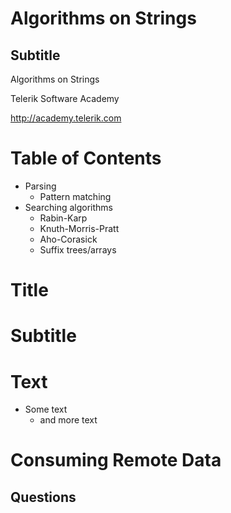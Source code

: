 <!-- section start -->

<!-- attr: {id: 'title', class: 'slide-title', hasScriptWrapper: true} -->
# Algorithms on Strings
## Subtitle
<div class="signature">
	<p class="signature-course">Algorithms on Strings</p>
	<p class="signature-initiative">Telerik Software Academy</p>
	<a href="http://academy.telerik.com" class="signature-link">http://academy.telerik.com</a>
</div>

<!-- section start -->

<!-- attr: {id: 'table-of-contents'} -->
# Table of Contents
* Parsing
	* Pattern matching
* Searching algorithms
	* Rabin-Karp
	* Knuth-Morris-Pratt
	* Aho-Corasick
	* Suffix trees/arrays

<!-- section start -->

<!-- attr: {class: 'slide-section'} -->
# Title
# Subtitle

# Text
* Some text
	* and more text

<!-- section start -->

<!-- attr: {class: 'slide-questions', id: 'questions'}  -->
# Consuming Remote Data
## Questions
